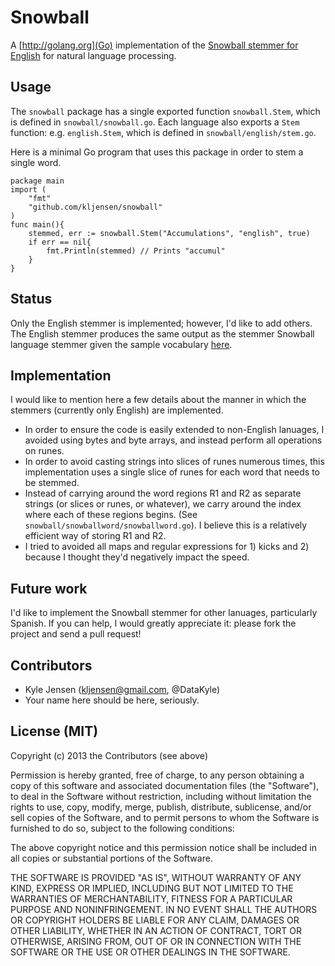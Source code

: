 Snowball
========

A [http://golang.org](Go) implementation of the
[Snowball stemmer for English](http://snowball.tartarus.org/algorithms/english/stemmer.html)
for natural language processing.

## Usage

The `snowball` package has a single exported function `snowball.Stem`,
which is defined in `snowball/snowball.go`.  Each language also exports
a `Stem` function: e.g. `english.Stem`, which is defined in
`snowball/english/stem.go`.

Here is a minimal Go program that uses this package in order
to stem a single word.

```
package main
import (
	"fmt"
	"github.com/kljensen/snowball"
)
func main(){
	stemmed, err := snowball.Stem("Accumulations", "english", true)
	if err == nil{
		fmt.Println(stemmed) // Prints "accumul"
	}
}
```

## Status

Only the English stemmer is implemented; however, I'd like to add others.
The English stemmer produces the same output as the stemmer Snowball
language stemmer given the sample vocabulary
[here](http://snowball.tartarus.org/algorithms/english/stemmer.html).

## Implementation

I would like to mention here a few details about
the manner in which the stemmers (currently only English) are implemented.

* In order to ensure the code is easily extended to non-English lanuages,
  I avoided using bytes and byte arrays, and instead perform all operations
  on runes.
* In order to avoid casting strings into slices of runes numerous times,
  this implementation uses a single slice of runes for each word that needs
  to be stemmed.
* Instead of carrying around the word regions R1 and R2 as separate strings
  (or slices or runes, or whatever), we carry around the index where each of
  these regions begins.  (See `snowball/snowballword/snowballword.go`).
  I believe this is a relatively efficient way of storing R1 and R2.
* I tried to avoided all maps and regular expressions for 1) kicks and 2) because
  I thought they'd negatively impact the speed. 

## Future work

I'd like to implement the Snowball stemmer for other lanuages, particularly Spanish.
If you can help, I would greatly appreciate it: please fork the project and send
a pull request!


## Contributors

* Kyle Jensen (kljensen@gmail.com, @DataKyle)
* Your name here should be here, seriously.

## License (MIT)

Copyright (c) 2013 the Contributors (see above)

Permission is hereby granted, free of charge, to any person obtaining
a copy of this software and associated documentation files (the
"Software"), to deal in the Software without restriction, including
without limitation the rights to use, copy, modify, merge, publish,
distribute, sublicense, and/or sell copies of the Software, and to
permit persons to whom the Software is furnished to do so, subject to
the following conditions:

The above copyright notice and this permission notice shall be
included in all copies or substantial portions of the Software.

THE SOFTWARE IS PROVIDED "AS IS", WITHOUT WARRANTY OF ANY KIND,
EXPRESS OR IMPLIED, INCLUDING BUT NOT LIMITED TO THE WARRANTIES OF
MERCHANTABILITY, FITNESS FOR A PARTICULAR PURPOSE AND NONINFRINGEMENT.
IN NO EVENT SHALL THE AUTHORS OR COPYRIGHT HOLDERS BE LIABLE FOR ANY
CLAIM, DAMAGES OR OTHER LIABILITY, WHETHER IN AN ACTION OF CONTRACT,
TORT OR OTHERWISE, ARISING FROM, OUT OF OR IN CONNECTION WITH THE
SOFTWARE OR THE USE OR OTHER DEALINGS IN THE SOFTWARE.